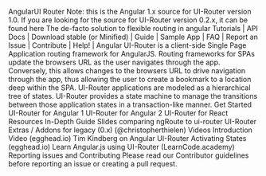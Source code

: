 AngularUI Router Note: this is the Angular 1.x source for UI-Router version 1.0. If you are looking for the source for UI-Router version 0.2.x, it can be found here The de-facto solution to flexible routing in angular Tutorials | API Docs | Download stable (or Minified) | Guide | Sample App | FAQ | Report an Issue | Contribute | Help! | Angular UI-Router is a client-side Single Page Application routing framework for AngularJS. Routing frameworks for SPAs update the browsers URL as the user navigates through the app. Conversely, this allows changes to the browsers URL to drive navigation through the app, thus allowing the user to create a bookmark to a location deep within the SPA. UI-Router applications are modeled as a hierarchical tree of states. UI-Router provides a state machine to manage the transitions between those application states in a transaction-like manner. Get Started UI-Router for Angular 1 UI-Router for Angular 2 UI-Router for React Resources In-Depth Guide Slides comparing ngRoute to ui-router UI-Router Extras / Addons for legacy (0.x) (@christopherthielen) Videos Introduction Video (egghead.io) Tim Kindberg on Angular UI-Router Activating States (egghead.io) Learn Angular.js using UI-Router (LearnCode.academy) Reporting issues and Contributing Please read our Contributor guidelines before reporting an issue or creating a pull request.